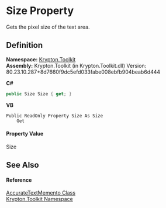# Size Property


Gets the pixel size of the text area.



## Definition
**Namespace:** <a href="79d2eac2-21f4-54ff-7552-b20c33c30600.md">Krypton.Toolkit</a>  
**Assembly:** Krypton.Toolkit (in Krypton.Toolkit.dll) Version: 80.23.10.287+8d7660f9dc5efd033fabe008ebfb904beab6d444

**C#**
``` C#
public Size Size { get; }
```
**VB**
``` VB
Public ReadOnly Property Size As Size
	Get
```



#### Property Value
Size

## See Also


#### Reference
<a href="fa26df91-14f8-144f-c902-ef2fc2e0cb1b.md">AccurateTextMemento Class</a>  
<a href="79d2eac2-21f4-54ff-7552-b20c33c30600.md">Krypton.Toolkit Namespace</a>  
